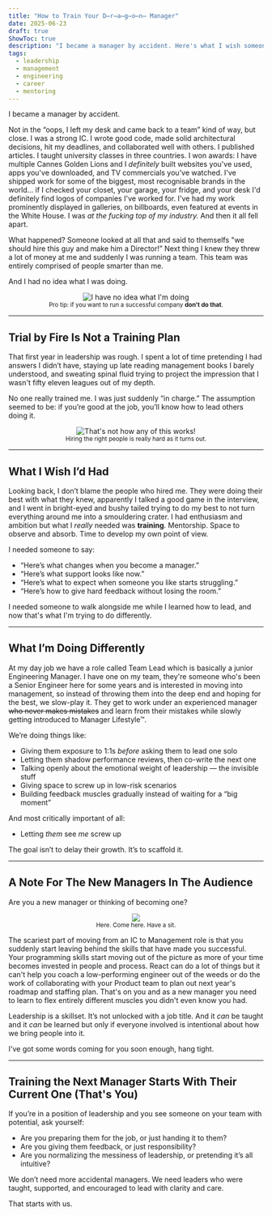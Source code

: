 ```yaml
---
title: "How to Train Your D̶r̶a̶g̶o̶n̶ Manager"
date: 2025-06-23
draft: true
ShowToc: true
description: "I became a manager by accident. Here's what I wish someone had done for me and how I'm doing it differently for the next generation."
tags:
  - leadership
  - management
  - engineering
  - career
  - mentoring
---
```


I became a manager by accident.

Not in the “oops, I left my desk and came back to a team” kind of way, but close. I was a strong IC. I wrote good code, made solid architectural decisions, hit my deadlines, and collaborated well with others. I published articles. I taught university classes in three countries. I won awards: I have multiple Cannes Golden Lions and I _definitely_ built websites you've used, apps you've downloaded, and TV commercials you've watched. I've shipped work for some of the biggest, most recognisable brands in the world... if I checked your closet, your garage, your fridge, and your desk I'd definitely find logos of companies I've worked for. I've had my work prominently displayed in galleries, on billboards, even featured at events in the White House. I was _at the fucking top of my industry._ And then it all fell apart.

What happened? Someone looked at all that and said to themselfs "we should hire this guy and make him a Director!” Next thing I knew they threw a lot of money at me and suddenly I was running a team. This team was entirely comprised of people smarter than me. 

And I had no idea what I was doing.

<center><img alt="I have no idea what I'm doing" src="https://media4.giphy.com/media/v1.Y2lkPTc5MGI3NjExb2JzOWlyYWUzcThqczhhZzZydW5yM29jMHR3cmk0bzdlaTR3Y2UxcCZlcD12MV9pbnRlcm5hbF9naWZfYnlfaWQmY3Q9Zw/dGk3j2cMR4jao/giphy.gif"></center>

<center><small>Pro tip: if you want to run a successful company <strong>don't do that</strong>.</small></center>

---

## Trial by Fire Is Not a Training Plan

That first year in leadership was rough. I spent a lot of time pretending I had answers I didn’t have, staying up late reading management books I barely understood, and sweating spinal fluid trying to project the impression that I wasn't fifty eleven leagues out of my depth.

No one really trained me. I was just suddenly “in charge.” The assumption seemed to be: if you’re good at the job, you’ll know how to lead others doing it.

<center><img alt="That's not how any of this works!" src="https://media1.giphy.com/media/v1.Y2lkPTc5MGI3NjExaHBlaXZuMno4aWI4dzloMzdvZnM4czBrYjYwNWd4a2ZxYXpjZXl1ZSZlcD12MV9pbnRlcm5hbF9naWZfYnlfaWQmY3Q9Zw/r5SxJYcU21Auk/giphy.gif"></center>

<center><small>Hiring the right people is really hard as it turns out.</small></center>

---

## What I Wish I’d Had

Looking back, I don’t blame the people who hired me. They were doing their best with what they knew, apparently I talked a good game in the interview, and I went in bright-eyed and bushy tailed trying to do my best to not turn everything around me into a smouldering crater. I had enthusiasm and ambition but what I _really_ needed was **training**. Mentorship. Space to observe and absorb. Time to develop my own point of view.

I needed someone to say:

- “Here’s what changes when you become a manager.”
- “Here’s what support looks like now.”
- “Here’s what to expect when someone you like starts struggling.”
- “Here’s how to give hard feedback without losing the room.”

I needed someone to walk alongside me while I learned how to lead, and now that's what I'm trying to do differently.

---

## What I’m Doing Differently

At my day job we have a role called Team Lead which is basically a junior Engineering Manager. I have one on my team, they're someone who's been a Senior Engineer here for some years and is interested in moving into management, so instead of throwing them into the deep end and hoping for the best, we slow-play it. They get to work under an experienced manager <strike>who never makes mistakes</strike> and learn from their mistakes while slowly getting introduced to Manager Lifestyle™.

We’re doing things like:

- Giving them exposure to 1:1s *before* asking them to lead one solo  
- Letting them shadow performance reviews, then co-write the next one  
- Talking openly about the emotional weight of leadership — the invisible stuff  
- Giving space to screw up in low-risk scenarios  
- Building feedback muscles gradually instead of waiting for a “big moment”

And most critically important of all:

- Letting *them* see *me* screw up

The goal isn’t to delay their growth. It’s to scaffold it.

---

## A Note For The New Managers In The Audience

Are you a new manager or thinking of becoming one? 

<center><small><img src="https://media4.giphy.com/media/v1.Y2lkPTZjMDliOTUyczNja3E5Y2FjbnBpYzZnZWVsajZvZG92NXR1ZzRtMHN4aXZzdDc5MiZlcD12MV9pbnRlcm5hbF9naWZfYnlfaWQmY3Q9Zw/3xqh9FxO2PpiU/giphy.gif"></small></center>

<center><small>Here. Come here. Have a sit.</small></center>

The scariest part of moving from an IC to Management role is that you suddenly start leaving behind the skills that have made you successful. Your programming skills start moving out of the picture as more of your time becomes invested in people and process. React can do a lot of things but it can't help you coach a low-performing engineer out of the weeds or do the work of collaborating with your Product team to plan out next year's roadmap and staffing plan. That's on you and as a new manager you need to learn to flex entirely different muscles you didn't even know you had. 

Leadership is a skillset. It’s not unlocked with a job title. And it *can* be taught and it *can* be learned but only if everyone involved is intentional about how we bring people into it.

I've got some words coming for you soon enough, hang tight. 

---

## Training the Next Manager Starts With Their Current One (That's You)

If you’re in a position of leadership and you see someone on your team with potential, ask yourself:

- Are you preparing them for the job, or just handing it to them?
- Are you giving them feedback, or just responsibility?
- Are you normalizing the messiness of leadership, or pretending it’s all intuitive?

We don’t need more accidental managers. We need leaders who were taught, supported, and encouraged to lead with clarity and care.

That starts with us.
